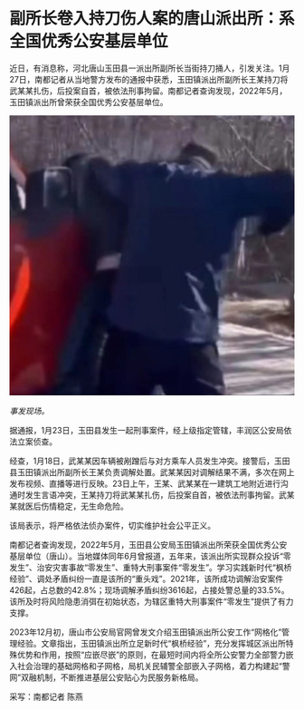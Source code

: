 # 副所长卷入持刀伤人案的唐山派出所：系全国优秀公安基层单位

近日，有消息称，河北唐山玉田县一派出所副所长当街持刀捅人，引发关注。1月27日，南都记者从当地警方发布的通报中获悉，玉田镇派出所副所长王某持刀将武某某扎伤，后投案自首，被依法刑事拘留。南都记者查询发现，2022年5月，玉田镇派出所曾荣获全国优秀公安基层单位。

![afd75c4de428c63dad7cb21e2d2d574f.jpg](https://raw.githubusercontent.com/qqhsx/qqnews_image/main/2024/01/27/副所长卷入持刀伤人案的唐山派出所：系全国优秀公安基层单位/afd75c4de428c63dad7cb21e2d2d574f.jpg)

_事发现场。_

据通报，1月23日，玉田县发生一起刑事案件，经上级指定管辖，丰润区公安局依法立案侦查。

经查，1月18日，武某某因车辆被剐蹭后与对方乘车人员发生冲突。接警后，玉田县玉田镇派出所副所长王某负责调解处置。武某某因对调解结果不满，多次在网上发布视频、直播等进行反映。23日上午，王某、武某某在一建筑工地附近进行沟通时发生言语冲突，王某持刀将武某某扎伤，后投案自首，被依法刑事拘留。武某某就医后伤情稳定，无生命危险。

该局表示，将严格依法侦办案件，切实维护社会公平正义。

南都记者查询发现，2022年5月，玉田县公安局玉田镇派出所荣获全国优秀公安基层单位（唐山）。当地媒体同年6月曾报道，五年来，该派出所实现群众投诉“零发生”、治安灾害事故“零发生”、重特大刑事案件“零发生”。学习实践新时代“枫桥经验”、调处矛盾纠纷一直是该所的“重头戏”。2021年，该所成功调解治安案件426起，占总数的42.8%；现场调解矛盾纠纷3616起，占接处警总量的33.5%。该所及时将风险隐患消弭在初始状态，为辖区重特大刑事案件“零发生”提供了有力支撑。

2023年12月初，唐山市公安局官网曾发文介绍玉田镇派出所公安工作“网格化”管理经验。文章指出，玉田镇派出所立足新时代“枫桥经验”，充分发挥城区派出所特殊优势和作用，按照“应嵌尽嵌”的原则，在最短时间内将全所公安警力全部警力嵌入社会治理的基础网格和子网格，局机关民辅警全部嵌入子网格，着力构建起“警网”双融机制，不断推进基层公安贴心为民服务新格局。

采写：南都记者 陈燕

